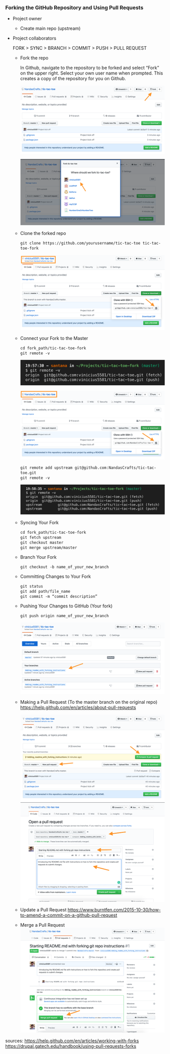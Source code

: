 


### Forking the GitHub Repository and Using Pull Requests



- Project owner
  - Create main repo (upstream)


- Project collaborators

  FORK > SYNC > BRANCH > COMMIT > PUSH > PULL REQUEST

  - Fork the repo

    In Github, navigate to the repository to be forked and select “Fork” on the upper right. Select your own user name when prompted. This creates a copy of the repository for you on Github.

    ![Fork](./assets/images/docs/fork.png)
    
    ![Fork select account](./assets/images/docs/fork_select_account.png)

  - Clone the forked repo
    ```
    git clone https://github.com/yourusername/tic-tac-toe tic-tac-toe-fork
    ```

    ![Clone fork url](./assets/images/docs/clone_fork_url.png)
    
  - Connect your Fork to the Master

    ```
    cd fork_path/tic-tac-toe-fork
    git remote -v
    ```

    ![git remote -v](./assets/images/docs/git_remote_-v.png)

    ![Connect fork to the master](./assets/images/docs/connect_to_master_url.png)
    
    ```
    git remote add upstream git@github.com:NandasCrafts/tic-tac-toe.git
    git remote -v
    ```
    ![git remote -v with upstream](./assets/images/docs/git_remote_v_with_upstream.png)

  - Syncing Your Fork

    ```
    cd fork_path/tic-tac-toe-fork
    git fetch upstream
    git checkout master
    git merge upstream/master
    ```

  - Branch Your Fork

    ```
    git checkout -b name_of_your_new_branch
    ```
  - Committing Changes to Your Fork
    ```
    git status
    git add path/file_name
    git commit -m “commit description”
    ```
  - Pushing Your Changes to GitHub (Your fork)
    ```
    git push origin name_of_your_new_branch
    ```
    ![github fork branches](./assets/images/docs/github_fork_branches.png)
    

  - Making a Pull Request (To the master branch on the original repo)
    https://help.github.com/en/articles/about-pull-requests

    ![making a pull request](./assets/images/docs/making_pull_request.png)
    ![making a pull request](./assets/images/docs/making_pull_request_form.png)
  
  - Update a Pull Request
    https://www.burntfen.com/2015-10-30/how-to-amend-a-commit-on-a-github-pull-request

  - Merge a Pull Request
    ![making a pull request](./assets/images/docs/merge_pull_request.png)



sources:
https://help.github.com/en/articles/working-with-forks
https://drupal.gatech.edu/handbook/using-pull-requests-forks